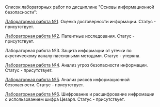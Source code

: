 Список лабораторных работ по дисциплине "Основы информационной безопасности":

[Лабораторная работа №1](https://github.com/oooNAKooo/BSUIR/tree/main/4%20sem/OUIS_%26%26_OInfB/OInfB/lab_1). Оценка достоверности информации. Статус - присутствует.

[Лабораторная работа №2](https://github.com/oooNAKooo/BSUIR/tree/main/4%20sem/OUIS_%26%26_OInfB/OInfB/lab_2). Патентные исследования. Статус - присутствует.

Лабораторная работа №3. Защита информации от утечки по акустическому каналу пассивными методами. Статус - утеряна.

[Лабораторная работа №4](https://github.com/oooNAKooo/BSUIR/tree/main/4%20sem/OUIS_%26%26_OInfB/OInfB/lab_4). Анализ угроз безопасности информации. Статус - присутствует.

[Лабораторная работа №5](https://github.com/oooNAKooo/BSUIR/tree/main/4%20sem/OUIS_%26%26_OInfB/OInfB/lab_5). Анализ рисков информационной безопасности. Статус - присутствует.

[Лабораторная работа №6](https://github.com/oooNAKooo/BSUIR/tree/main/4%20sem/OUIS_%26%26_OInfB/OInfB/lab_6). Шифрование и расшифрование инфромации с использованием шифра Цезаря. Статус - присутствует.
